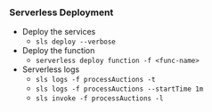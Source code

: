 ### Serverless Deployment
- Deploy the services
  - `sls deploy --verbose`
- Deploy the function
  - `serverless deploy function -f <func-name>`
- Serverless logs
  - `sls logs -f processAuctions -t`
  - `sls logs -f processAuctions --startTime 1m`
  - `sls invoke -f processAuctions -l`